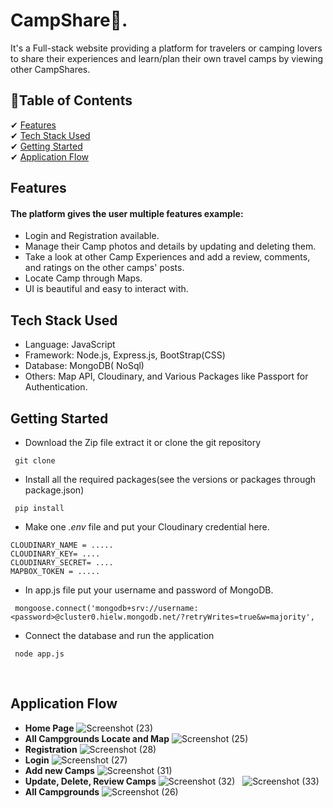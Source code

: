 
# CampShare🎪.
It's a Full-stack website providing a platform for travelers or camping lovers to share their experiences and learn/plan their own travel camps by viewing other CampShares.<br>

## 📃Table of Contents
✔ [Features](#features)<br>
✔ [Tech Stack Used](#tech-stack)<br>
✔ [Getting Started](#getting-started)<br>
✔ [Application Flow](#flow)<br>

<a id="features"></a>
## Features
#### The platform gives the user multiple features example:<br>
- Login and Registration available.
- Manage their Camp photos and details by updating and deleting them.
- Take a look at other Camp Experiences and add a review, comments, and ratings on the other camps' posts.
- Locate Camp through Maps.
- UI is beautiful and easy to interact with.
&nbsp;

<a id="tech-stack"></a>
## Tech Stack Used
- Language: JavaScript
- Framework: Node.js, Express.js, BootStrap(CSS)
- Database: MongoDB( NoSql)
- Others: Map API, Cloudinary, and Various Packages like Passport for Authentication.
&nbsp;

<a id="getting-started"></a>
## Getting Started
- Download the Zip file extract it or clone the git repository
```
 git clone 
```
- Install all the required packages(see the versions or packages through package.json)
```
 pip install
```
- Make one *.env* file and put your Cloudinary credential here.
```
CLOUDINARY_NAME = .....
CLOUDINARY_KEY= ....
CLOUDINARY_SECRET= ....
MAPBOX_TOKEN = .....
```
- In app.js file put your username and password of MongoDB.
```
 mongoose.connect('mongodb+srv://username:<password>@cluster0.hielw.mongodb.net/?retryWrites=true&w=majority',

```
- Connect the database and run the application
```
 node app.js
```
&nbsp;

<a id="flow"></a>
## Application Flow
- **Home Page**
![Screenshot (23)](https://github.com/mansi2024/CampShare/assets/89377143/42b010db-e87a-424e-9995-397b0e70309c)
&nbsp;
- **All Campgrounds Locate and Map**
![Screenshot (25)](https://github.com/mansi2024/CampShare/assets/89377143/0dd2b1cf-7472-4745-ab09-a2020160c048)
&nbsp;
- **Registration**
![Screenshot (28)](https://github.com/mansi2024/CampShare/assets/89377143/d1fee49a-9c80-4b4c-8a0a-a0b2526b109f)
&nbsp;
- **Login**
![Screenshot (27)](https://github.com/mansi2024/CampShare/assets/89377143/261d6709-e870-49a2-852c-398e4fa36f2b)
&nbsp;
- **Add new Camps**
![Screenshot (31)](https://github.com/mansi2024/CampShare/assets/89377143/dc167496-c688-4af2-aff9-71db89260638)
&nbsp;
- **Update, Delete, Review Camps**
![Screenshot (32)](https://github.com/mansi2024/CampShare/assets/89377143/a5361665-a354-4606-a45c-34cd4817a8c7)
&nbsp;
![Screenshot (33)](https://github.com/mansi2024/CampShare/assets/89377143/db27d9de-26f8-4d48-8fc6-3fee5073258a)
&nbsp;
- **All Campgrounds**
![Screenshot (26)](https://github.com/mansi2024/CampShare/assets/89377143/a0dd1384-37bb-4181-87c4-e62e388bfa05)






















